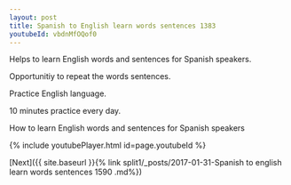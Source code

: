 ```yaml
---
layout: post
title: Spanish to English learn words sentences 1383 
youtubeId: vbdnMfOQof0
---
```

 
 
Helps to learn English words and sentences for Spanish speakers.

Opportunitiy to repeat the words sentences. 

Practice English language. 
 
10 minutes practice every day. 
 
How to learn English words and sentences for Spanish speakers 
 
{% include youtubePlayer.html id=page.youtubeId %}
 
 
[Next]({{ site.baseurl }}{% link  split1/_posts/2017-01-31-Spanish to english learn words sentences 1590 .md%})
 
